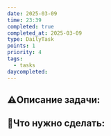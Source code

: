```yaml
---
date: 2025-03-09
time: 23:39
completed: true
completed_at: 2025-03-09
type: DailyTask
points: 1
priority: 4
tags:
  - tasks
daycompleted: 
---
```


## ⚠️Описание задачи:



## 📝Что нужно сделать:
